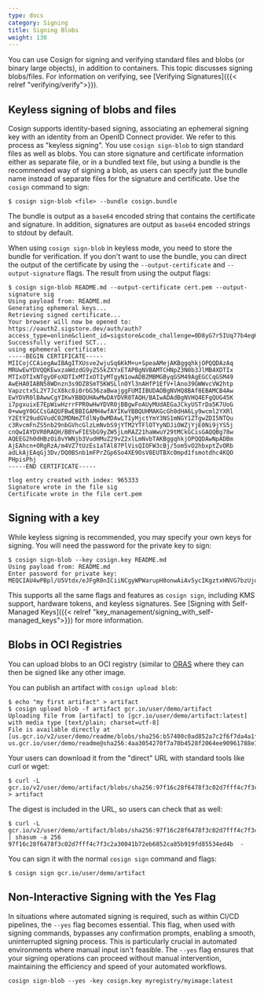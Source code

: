 ```yaml
---
type: docs
category: Signing
title: Signing Blobs
weight: 130
---
```


You can use Cosign for signing and verifying standard files and blobs (or binary large objects), in addition to containers. This topic discusses signing blobs/files. For information on verifying, see [Verifying Signatures]({{< relref "verifying/verify">}}).

## Keyless signing of blobs and files

Cosign supports identity-based signing, associating an ephemeral signing key with an identity from an OpenID Connect provider. We refer to this process as "keyless signing". You use `cosign sign-blob` to sign standard files as well as blobs. You can store signature and certificate information either as separate file, or in a bundled text file, but using a bundle is the recommended way of signing a blob, as users can specify just the bundle name instead of separate files for the signature and certificate.  Use the `cosign` command to sign:

```shell
$ cosign sign-blob <file> --bundle cosign.bundle
```
The bundle is output as a `base64` encoded string that contains the certificate and signature. In addition, signatures are output as `base64` encoded strings to stdout by default. 

When using `cosign sign-blob` in keyless mode, you need to store the bundle for verification. If you don't want to use the bundle, you can direct the output of the certificate by using the `--output-certificate` and `--output-signature` flags. The result from using the output flags:

```shell
$ cosign sign-blob README.md --output-certificate cert.pem --output-signature sig
Using payload from: README.md
Generating ephemeral keys...
Retrieving signed certificate...
Your browser will now be opened to:
https://oauth2.sigstore.dev/auth/auth?access_type=online&client_id=sigstore&code_challenge=0D8yG7r5IUq77b4egHdmwl0Qibx4AFeLTZDfJVwHLHU&code_challenge_method=S256&nonce=22WQwzdXicldeusZNTXuwY0WBcG&redirect_uri=http%3A%2F%2Flocalhost%3A56461%2Fauth%2Fcallback&response_type=code&scope=openid+email&state=22WQwzRfkMPUI6NIRHhpdcWFHjt
Successfully verified SCT...
using ephemeral certificate:
-----BEGIN CERTIFICATE-----
MIICojCCAiegAwIBAgITXUsve2wjuSq6KkM+u+SpeaAMejAKBggqhkjOPQQDAzAq
MRUwEwYDVQQKEwxzaWdzdG9yZS5kZXYxETAPBgNVBAMTCHNpZ3N0b3JlMB4XDTIx
MTIxOTIxNTgyOFoXDTIxMTIxOTIyMTgyN1owADBZMBMGByqGSM49AgEGCCqGSM49
AwEHA0IABN58WDnzn3s9DZ8SmT5KWSLlnOYl3nAHfP1EfV+lAno39GWWvcVW2htp
Vapzctx5L2Y7JcX8kc8i0rbG36zaBwajggFUMIIBUDAOBgNVHQ8BAf8EBAMCB4Aw
EwYDVR0lBAwwCgYIKwYBBQUHAwMwDAYDVR0TAQH/BAIwADAdBgNVHQ4EFgQUG45K
i7pgxuixE7EpWiwHzrrFPR0wHwYDVR0jBBgwFoAUyMUdAEGaJCkyUSTrDa5K7UoG
0+wwgY0GCCsGAQUFBwEBBIGAMH4wfAYIKwYBBQUHMAKGcGh0dHA6Ly9wcml2YXRl
Y2EtY29udGVudC02MDNmZTdlNy0wMDAwLTIyMjctYmY3NS1mNGY1ZTgwZDI5NTQu
c3RvcmFnZS5nb29nbGVhcGlzLmNvbS9jYTM2YTFlOTYyNDJiOWZjYjE0Ni9jYS5j
cnQwIAYDVR0RAQH/BBYwFIESbG9yZW5jLmRAZ21haWwuY29tMCkGCisGAQQBg78w
AQEEG2h0dHBzOi8vYWNjb3VudHMuZ29vZ2xlLmNvbTAKBggqhkjOPQQDAwNpADBm
AjEAhcn+ORgRzA/m4VZ7tUzEs1aTAl87PlVisQIOFW3cBj/5om5vO2hbxptZvORb
adLkAjEAqGj3Dv/DQ0BSnb1mFPrZGp6So4XE9OsV8EUTBXc0mpd1fsmotdhc4KQO
PHpisPhj
-----END CERTIFICATE-----

tlog entry created with index: 965333
Signature wrote in the file sig
Certificate wrote in the file cert.pem
```


## Signing with a key

While keyless signing is recommended, you may specify your own keys for signing.  You will need the password for the private key to sign:

```shell
$ cosign sign-blob --key cosign.key README.md
Using payload from: README.md
Enter password for private key:
MEQCIAU4wPBpl/U5Vtdx/eJFgR0nICiiNCgyWPWarupH0onwAiAv5ycIKgztxHNVG7bzUjqHuvK2gsc4MWxwDgtDh0JINw==
```

This supports all the same flags and features as `cosign sign`, including KMS support, hardware tokens, and keyless signatures. See [Signing with Self-Managed Keys]({{< relref "key_management/signing_with_self-managed_keys">}}) for more information.

## Blobs in OCI Registries

You can upload blobs to an OCI registry (similar to [ORAS](https://github.com/oras-project/oras) where they can then be signed like any other image.

You can publish an artifact with `cosign upload blob`:

```shell
$ echo "my first artifact" > artifact
$ cosign upload blob -f artifact gcr.io/user/demo/artifact
Uploading file from [artifact] to [gcr.io/user/demo/artifact:latest] with media type [text/plain; charset=utf-8]
File is available directly at [us.gcr.io/v2/user/demo/readme/blobs/sha256:b57400c0ad852a7c2f6f7da4a1f94547692c61f3e921a49ba3a41805ae8e1e99]
us.gcr.io/user/demo/readme@sha256:4aa3054270f7a70b4528f2064ee90961788e1e1518703592ae4463de3b889dec
```

Your users can download it from the "direct" URL with standard tools like curl or wget:

```shell
$ curl -L gcr.io/v2/user/demo/artifact/blobs/sha256:97f16c28f6478f3c02d7fff4c7f3c2a30041b72eb6852ca85b919fd85534ed4b > artifact
```

The digest is included in the URL, so users can check that as well:

```shell
$ curl -L gcr.io/v2/user/demo/artifact/blobs/sha256:97f16c28f6478f3c02d7fff4c7f3c2a30041b72eb6852ca85b919fd85534ed4b | shasum -a 256
97f16c28f6478f3c02d7fff4c7f3c2a30041b72eb6852ca85b919fd85534ed4b  -
```

You can sign it with the normal `cosign sign` command and flags:

```shell
$ cosign sign gcr.io/user/demo/artifact
```
## Non-Interactive Signing with the Yes Flag

In situations where automated signing is required, such as within CI/CD pipelines, the `--yes` flag becomes essential. This flag, when used with signing commands, bypasses any confirmation prompts, enabling a smooth, uninterrupted signing process. This is particularly crucial in automated environments where manual input isn't feasible. The `--yes` flag ensures that your signing operations can proceed without manual intervention, maintaining the efficiency and speed of your automated workflows.

```
cosign sign-blob --yes -key cosign.key myregistry/myimage:latest
```